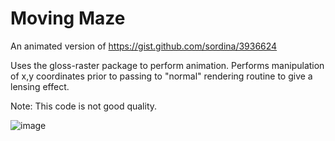 # Moving Maze

An animated version of https://gist.github.com/sordina/3936624

Uses the gloss-raster package to perform animation. Performs manipulation of x,y coordinates prior to passing to "normal" rendering routine to give a lensing effect.

Note: This code is not good quality.

![image](https://user-images.githubusercontent.com/92299/158008717-c93e4945-89d8-40ad-9bc7-9c04af144ad6.png)
